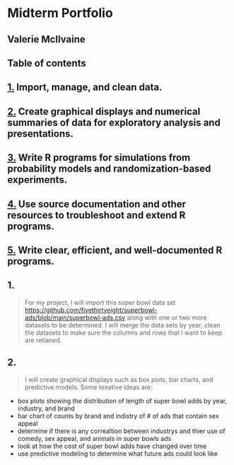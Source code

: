 # Midterm Portfolio
## Valerie McIlvaine
## Table of contents
## [1.](https://github.com/mcilvaiv/Midterm-Portfolio/blob/main/1.md) Import, manage, and clean data.

## [2.](https://github.com/mcilvaiv/Midterm-Portfolio/blob/main/2.md) Create graphical displays and numerical summaries of data for exploratory analysis and presentations.

## [3.](https://github.com/mcilvaiv/Midterm-Portfolio/blob/main/3.md) Write R programs for simulations from probability models and randomization-based experiments.
## [4.](https://github.com/mcilvaiv/Midterm-Portfolio/blob/main/4.md) Use source documentation and other resources to troubleshoot and extend R programs.

## [5.]() Write clear, efficient, and well-documented R programs.

## 1. 

> For my project, I will import this super bowl data set https://github.com/fivethirtyeight/superbowl-ads/blob/main/superbowl-ads.csv 
along with one or two more datasets to be determined. I will merge the data sets by year, clean the datasets to make sure the columns and rows that I want to keep are retianed. 
## 2.
> I will create graphical displays such as box plots, bar charts, and predictive models.
> Some tenative ideas are:
-  box plots showing the distribution of length of super bowl adds by year, industry, and brand
-  bar chart of counts by brand and indistry of # of ads that contain sex appeal
-  determine if there is any correaltion between industrys and thier use of comedy, sex appeal, and animals in super bowls ads
-  look at how the cost of super bowl adds have changed over time
-  use predictive modeling to determine what future ads could look like

